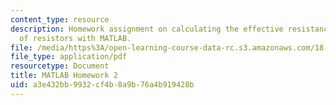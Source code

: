 ```yaml
---
content_type: resource
description: Homework assignment on calculating the effective resistance of a network
  of resistors with MATLAB.
file: /media/https%3A/open-learning-course-data-rc.s3.amazonaws.com/18-085-computational-science-and-engineering-i-fall-2008/a3e432bb9932cf4b8a9b76a4b919428b_matlab2.pdf
file_type: application/pdf
resourcetype: Document
title: MATLAB Homework 2
uid: a3e432bb-9932-cf4b-8a9b-76a4b919428b
---
```

